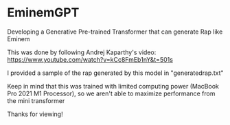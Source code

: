 # EminemGPT

Developing a Generative Pre-trained Transformer that can generate Rap like Eminem

This was done by following Andrej Kaparthy's video: https://www.youtube.com/watch?v=kCc8FmEb1nY&t=501s

I provided a sample of the rap generated by this model in "generatedrap.txt"

Keep in mind that this was trained with limited computing power (MacBook Pro 2021 M1 Processor), so we aren't able to maximize performance from the mini transformer

Thanks for viewing!
